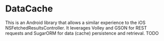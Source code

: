 # DataCache
This is an Android library that allows a similar experience to the iOS NSFetchedResultsController. It leverages Volley and GSON for REST requests and SugarORM for data (cache) persistence and retrieval.
TODO
